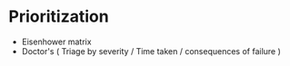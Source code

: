 # Prioritization

- Eisenhower matrix
- Doctor's ( Triage by severity / Time taken / consequences of failure )
